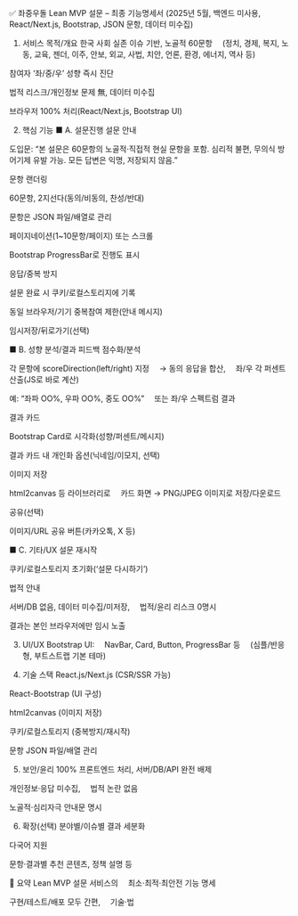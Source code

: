 ✅ 좌중우돌 Lean MVP 설문 – 최종 기능명세서
(2025년 5월, 백엔드 미사용, React/Next.js, Bootstrap, JSON 문항, 데이터 미수집)

1. 서비스 목적/개요
한국 사회 실존 이슈 기반, 노골적 60문항
 (정치, 경제, 복지, 노동, 교육, 젠더, 이주, 안보, 외교, 사법, 치안, 언론, 환경, 에너지, 역사 등)

참여자 ‘좌/중/우’ 성향 즉시 진단

법적 리스크/개인정보 문제 無, 데이터 미수집

브라우저 100% 처리(React/Next.js, Bootstrap UI)

2. 핵심 기능
■ A. 설문진행
설문 안내

도입문: “본 설문은 60문항의 노골적·직접적 현실 문항을 포함. 심리적 불편, 무의식 방어기제 유발 가능. 모든 답변은 익명, 저장되지 않음.”

문항 랜더링

60문항, 2지선다(동의/비동의, 찬성/반대)

문항은 JSON 파일/배열로 관리

페이지네이션(1~10문항/페이지) 또는 스크롤

Bootstrap ProgressBar로 진행도 표시

응답/중복 방지

설문 완료 시 쿠키/로컬스토리지에 기록

동일 브라우저/기기 중복참여 제한(안내 메시지)

임시저장/뒤로가기(선택)

■ B. 성향 분석/결과 피드백
점수화/분석

각 문항에 scoreDirection(left/right) 지정
 → 동의 응답을 합산,
 좌/우 각 퍼센트 산출(JS로 바로 계산)

예: “좌파 OO%, 우파 OO%, 중도 OO%”
 또는 좌/우 스펙트럼 결과

결과 카드

Bootstrap Card로 시각화(성향/퍼센트/메시지)

결과 카드 내 개인화 옵션(닉네임/이모지, 선택)

이미지 저장

html2canvas 등 라이브러리로
 카드 화면 → PNG/JPEG 이미지로 저장/다운로드

공유(선택)

이미지/URL 공유 버튼(카카오톡, X 등)

■ C. 기타/UX
설문 재시작

쿠키/로컬스토리지 초기화(‘설문 다시하기’)

법적 안내

서버/DB 없음, 데이터 미수집/미저장,
 법적/윤리 리스크 0명시

결과는 본인 브라우저에만 임시 노출

3. UI/UX
Bootstrap UI:
 NavBar, Card, Button, ProgressBar 등
 (심플/반응형, 부트스트랩 기본 테마)

4. 기술 스택
React.js/Next.js (CSR/SSR 가능)

React-Bootstrap (UI 구성)

html2canvas (이미지 저장)

쿠키/로컬스토리지 (중복방지/재시작)

문항 JSON 파일/배열 관리

5. 보안/윤리
100% 프론트엔드 처리, 서버/DB/API 완전 배제

개인정보·응답 미수집,
 법적 논란 없음

노골적·심리자극 안내문 명시

6. 확장(선택)
분야별/이슈별 결과 세분화

다국어 지원

문항·결과별 추천 콘텐츠, 정책 설명 등

🛑 요약
Lean MVP 설문 서비스의
 최소·최적·최안전 기능 명세

구현/테스트/배포 모두 간편,
 기술·법
